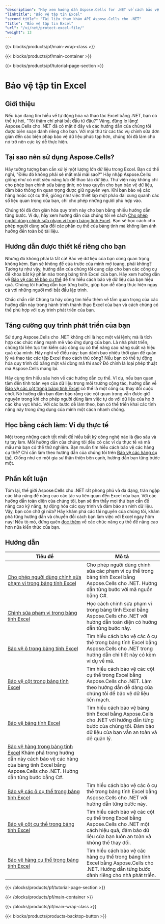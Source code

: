 ```yaml
---
"description": "Hãy xem hướng dẫn Aspose.Cells for .NET về cách bảo vệ tệp Excel. Tìm hiểu cách bảo mật dữ liệu bí mật của bạn bằng C#."
"linktitle": "Bảo vệ tập tin Excel"
"second_title": "Tài liệu tham khảo API Aspose.Cells cho .NET"
"title": "Bảo vệ tập tin Excel"
"url": "/vi/net/protect-excel-file/"
"weight": 13
---
```


{{< blocks/products/pf/main-wrap-class >}}

{{< blocks/products/pf/main-container >}}

{{< blocks/products/pf/tutorial-page-section >}}

# Bảo vệ tập tin Excel

## Giới thiệu

Nếu bạn đang tìm hiểu về tự động hóa và thao tác Excel bằng .NET, bạn có thể tự hỏi, "Tôi thậm chí phải bắt đầu từ đâu?" Vâng, đừng lo lắng! Aspose.Cells cho .NET đã có mặt ở đây và các hướng dẫn của chúng tôi được biên soạn dành riêng cho bạn. Với mọi thứ từ các tác vụ chỉnh sửa đơn giản đến các biện pháp bảo vệ dữ liệu phức tạp hơn, chúng tôi đã làm cho nó trở nên cực kỳ dễ thực hiện.

## Tại sao nên sử dụng Aspose.Cells?

Hãy tưởng tượng bạn cần xử lý một lượng lớn dữ liệu trong Excel. Bạn có thể nghĩ, "Điều đó không phải sẽ mất mãi mãi sao?" Hãy nhập Aspose.Cells: giống như có một siêu năng lực để thao tác dữ liệu. Thư viện này không chỉ cho phép bạn chỉnh sửa bảng tính; nó trao quyền cho bạn bảo vệ dữ liệu, đảm bảo thông tin quan trọng được giữ nguyên vẹn. Khi bạn bảo vệ các hàng hoặc cột cụ thể, giống như việc thiết lập một pháo đài xung quanh các số liệu quan trọng của bạn, chỉ cho phép những người phù hợp vào. 

Chúng tôi đã đơn giản hóa quy trình này cho bạn bằng nhiều hướng dẫn từng bước. Ví dụ, hãy xem hướng dẫn của chúng tôi về cách [Cho phép người dùng chỉnh sửa phạm vi trong bảng tính Excel](./allow-user-to-edit-ranges-in-excel-worksheet/). Bạn sẽ học cách cho phép người dùng sửa đổi các phần cụ thể của bảng tính mà không làm ảnh hưởng đến toàn bộ tài liệu. 

## Hướng dẫn được thiết kế riêng cho bạn

Nhưng đó không phải là tất cả! Bảo vệ dữ liệu của bạn cũng quan trọng không kém. Bạn sẽ không để cửa trước của mình mở toang, phải không? Tương tự như vậy, hướng dẫn của chúng tôi cung cấp cho bạn các công cụ để khóa bất kỳ phần nào trong bảng tính Excel của bạn. Hãy xem hướng dẫn về [Bảo vệ các tế bào cụ thể](./protect-specific-cells-in-a-excel-worksheet/) để tìm hiểu cách bảo vệ dữ liệu của bạn hiệu quả. Chúng tôi hướng dẫn bạn từng bước, giúp bạn dễ dàng thực hiện ngay cả với những người mới bắt đầu lập trình.

Chắc chắn rồi! Chúng ta hãy cùng tìm hiểu thêm về tầm quan trọng của các hướng dẫn này trong hành trình thành thạo Excel của bạn và cách chúng có thể phù hợp với quy trình phát triển của bạn.

## Tăng cường quy trình phát triển của bạn 

Sử dụng Aspose.Cells cho .NET không chỉ là học một vài lệnh; mà là tích hợp các chức năng mạnh mẽ vào ứng dụng của bạn. Là nhà phát triển, chúng tôi liên tục tìm kiếm các công cụ có thể nâng cao năng suất và hiệu quả của mình. Hãy nghĩ về điều này: bạn dành bao nhiêu thời gian để quản lý và thao tác các tệp Excel theo cách thủ công? Nếu bạn có thể tự động hóa quy trình đó bằng một vài dòng mã thì sao? Đó chính là loại phép thuật mà Aspose.Cells mang lại.

Hãy cùng tìm hiểu sâu hơn về các hướng dẫn cụ thể. Ví dụ, nếu bạn quan tâm đến tính toàn vẹn của dữ liệu trong môi trường cộng tác, hướng dẫn về [Bảo vệ các cột trong bảng tính Excel](./protect-column-in-excel-worksheet/) có thể là một công cụ thay đổi cuộc chơi. Nó hướng dẫn bạn đảm bảo rằng các cột quan trọng vẫn được giữ nguyên trong khi cho phép người dùng làm việc tự do với dữ liệu của họ ở các khu vực khác. Với các bước dễ làm theo, bạn có thể triển khai các tính năng này trong ứng dụng của mình một cách nhanh chóng.

## Học bằng cách làm: Ví dụ thực tế 

Một trong những cách tốt nhất để hiểu bất kỳ công nghệ nào là đào sâu và tự tay làm. Mỗi hướng dẫn của chúng tôi đều có các ví dụ thực tế và mã mẫu mà bạn có thể thử nghiệm. Bạn muốn tìm hiểu cách bảo vệ các hàng cụ thể? Chỉ cần làm theo hướng dẫn của chúng tôi trên [Bảo vệ các hàng cụ thể](./protect-specific-row-in-excel-worksheet/). Giống như có một gia sư thân thiện bên cạnh, hướng dẫn bạn từng bước một. 

## Phần kết luận

Tóm lại, thế giới Aspose.Cells cho .NET rất phong phú và đa dạng, tràn ngập các khả năng để nâng cao các tác vụ liên quan đến Excel của bạn. Với các hướng dẫn toàn diện của chúng tôi, bạn sẽ tìm thấy mọi thứ bạn cần để nâng cao kỹ năng, tự động hóa các quy trình và đảm bảo an ninh dữ liệu. Vậy, bạn còn chờ gì nữa? Hãy khám phá các tài nguyên của chúng tôi, khám phá từng hướng dẫn và chuyển đổi cách bạn làm việc với Excel ngay hôm nay! Nếu tò mò, đừng quên [đọc thêm](./protect-excel-worksheet/) về các chức năng cụ thể để nâng cao hơn nữa kiến thức của bạn.



## Hướng dẫn 
| Tiêu đề | Mô tả |
| --- | --- |
| [Cho phép người dùng chỉnh sửa phạm vi trong bảng tính Excel](./allow-user-to-edit-ranges-in-excel-worksheet/) | Cho phép người dùng chỉnh sửa các phạm vi cụ thể trong bảng tính Excel bằng Aspose.Cells cho .NET. Hướng dẫn từng bước với mã nguồn bằng C#. |  
| [Chỉnh sửa phạm vi trong bảng tính Excel](./edit-ranges-in-excel-worksheet/) | Học cách chỉnh sửa phạm vi trong bảng tính Excel bằng Aspose.Cells cho .NET với hướng dẫn toàn diện có hướng dẫn từng bước này. |  
| [Bảo vệ ô trong bảng tính Excel](./protect-cells-in-excel-worksheet/) | Tìm hiểu cách bảo vệ các ô cụ thể trong bảng tính Excel bằng Aspose.Cells cho .NET trong hướng dẫn chi tiết này có kèm ví dụ về mã. |  
| [Bảo vệ cột trong bảng tính Excel](./protect-column-in-excel-worksheet/) | Tìm hiểu cách bảo vệ các cột cụ thể trong Excel bằng Aspose.Cells cho .NET. Làm theo hướng dẫn dễ dàng của chúng tôi để bảo vệ dữ liệu liền mạch. |  
| [Bảo vệ bảng tính Excel](./protect-excel-worksheet/) | Tìm hiểu cách bảo vệ bảng tính Excel bằng Aspose.Cells cho .NET với hướng dẫn từng bước của chúng tôi. Đảm bảo dữ liệu của bạn vẫn an toàn và dễ quản lý. |  
| [Bảo vệ hàng trong bảng tính Excel](./protect-row-in-excel-worksheet/) Khám phá trong hướng dẫn này cách bảo vệ các hàng của bảng tính Excel bằng Aspose.Cells cho .NET. Hướng dẫn từng bước bằng C#. |  
| [Bảo vệ các ô cụ thể trong bảng tính Excel](./protect-specific-cells-in-a-excel-worksheet/) | Tìm hiểu cách bảo vệ các ô cụ thể trong bảng tính Excel bằng Aspose.Cells cho .NET với hướng dẫn từng bước này. |  
| [Bảo vệ cột cụ thể trong bảng tính Excel](./protect-specific-column-in-excel-worksheet/) | Tìm hiểu cách bảo vệ các cột cụ thể trong Excel bằng Aspose.Cells cho .NET một cách hiệu quả, đảm bảo dữ liệu của bạn luôn an toàn và không thể thay đổi. |  
| [Bảo vệ hàng cụ thể trong bảng tính Excel](./protect-specific-row-in-excel-worksheet/) | Tìm hiểu cách bảo vệ các hàng cụ thể trong bảng tính Excel bằng Aspose.Cells cho .NET. Hướng dẫn từng bước dành riêng cho nhà phát triển. |  

{{< /blocks/products/pf/tutorial-page-section >}}

{{< /blocks/products/pf/main-container >}}

{{< /blocks/products/pf/main-wrap-class >}}

{{< blocks/products/products-backtop-button >}}
